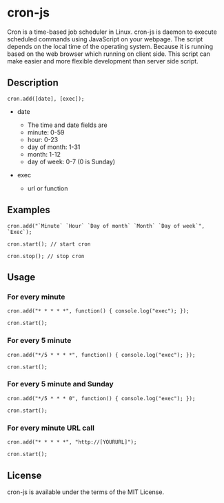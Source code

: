# cron-js

Cron is a time-based job scheduler in Linux. cron-js is daemon to execute scheduled commands using JavaScript on your webpage. The script depends on the local time of the operating system. Because it is running based on the web browser which running on client side. This script can make easier and more flexible development than server side script.

## Description

```
cron.add([date], [exec]);
```

* date
  * The time and date fields are
   * minute: 0-59
   * hour: 0-23
   * day of month: 1-31
   * month: 1-12
   * day of week: 0-7 (0 is Sunday)

* exec
  * url or function

## Examples

```
cron.add("`Minute` `Hour` `Day of month` `Month` `Day of week`", `Exec`);

cron.start(); // start cron

cron.stop(); // stop cron
```

## Usage

### For every minute

```
cron.add("* * * * *", function() { console.log("exec"); });

cron.start();
```

### For every 5 minute

```
cron.add("*/5 * * * *", function() { console.log("exec"); });

cron.start();
```

### For every 5 minute and Sunday

```
cron.add("*/5 * * * 0", function() { console.log("exec"); });

cron.start();
```

### For every minute URL call

```
cron.add("* * * * *", "http://[YOURURL]");

cron.start();
```

## License

cron-js is available under the terms of the MIT License.

